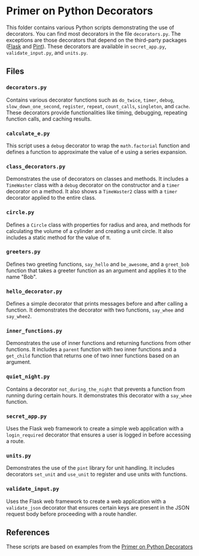 # Primer on Python Decorators

This folder contains various Python scripts demonstrating the use of decorators.
You can find most decorators in the file `decorators.py`. The exceptions are those decorators that depend on the third-party packages ([Flask](http://flask.pocoo.org/) and [Pint](https://pint.readthedocs.io/)). These decorators are available in `secret_app.py`, `validate_input.py`, and `units.py`.

## Files

### `decorators.py`
Contains various decorator functions such as `do_twice`, `timer`, `debug`, `slow_down_one_second`, `register`, `repeat`, `count_calls`, `singleton`, and `cache`. These decorators provide functionalities like timing, debugging, repeating function calls, and caching results.

### `calculate_e.py`
This script uses a `debug` decorator to wrap the `math.factorial` function and defines a function to approximate the value of e using a series expansion.

### `class_decorators.py`
Demonstrates the use of decorators on classes and methods. It includes a `TimeWaster` class with a `debug` decorator on the constructor and a `timer` decorator on a method. It also shows a `TimeWaster2` class with a `timer` decorator applied to the entire class.

### `circle.py`
Defines a `Circle` class with properties for radius and area, and methods for calculating the volume of a cylinder and creating a unit circle. It also includes a static method for the value of π.

### `greeters.py`
Defines two greeting functions, `say_hello` and `be_awesome`, and a `greet_bob` function that takes a greeter function as an argument and applies it to the name "Bob".

### `hello_decorator.py`
Defines a simple decorator that prints messages before and after calling a function. It demonstrates the decorator with two functions, `say_whee` and `say_whee2`.

### `inner_functions.py`
Demonstrates the use of inner functions and returning functions from other functions. It includes a `parent` function with two inner functions and a `get_child` function that returns one of two inner functions based on an argument.

### `quiet_night.py`
Contains a decorator `not_during_the_night` that prevents a function from running during certain hours. It demonstrates this decorator with a `say_whee` function.

### `secret_app.py`
Uses the Flask web framework to create a simple web application with a `login_required` decorator that ensures a user is logged in before accessing a route.

### `units.py`
Demonstrates the use of the `pint` library for unit handling. It includes decorators `set_unit` and `use_unit` to register and use units with functions.

### `validate_input.py`
Uses the Flask web framework to create a web application with a `validate_json` decorator that ensures certain keys are present in the JSON request body before proceeding with a route handler.

## References
These scripts are based on examples from the [Primer on Python Decorators](https://realpython.com/primer-on-python-decorators/)
